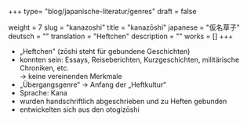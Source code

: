 +++
type= "blog/japanische-literatur/genres"
draft = false

weight = 7
slug = "kanazoshi"
title = "kanazōshi"
japanese = "仮名草子"
deutsch = ""
translation = "Heftchen"
description = ""
works = []
+++

- „Heftchen" (zōshi steht für gebundene Geschichten)
- konnten sein: Essays, Reiseberichten, Kurzgeschichten, militärische Chroniken, etc.  
  -> keine vereinenden Merkmale
- „Übergangsgenre“ -> Anfang der „Heftkultur“
- Sprache: Kana
- wurden handschriftlich abgeschrieben und zu Heften gebunden
- entwickelten sich aus den otogizōshi
